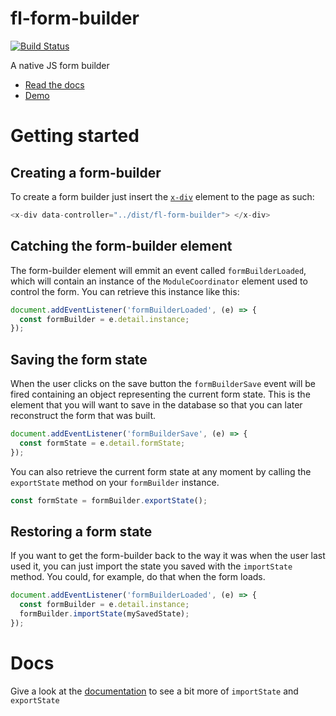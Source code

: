 # fl-form-builder
[![Build Status](https://travis-ci.org/fourlabsldn/fl-multi-calendar.svg?branch=master)](https://travis-ci.org/fourlabsldn/fl-multi-calendar)

A native JS form builder

- [Read the docs](https://fourlabsldn.github.io/fl-form-builder/)
- [Demo](https://fourlabsldn.github.io/fl-form-builder/demo/)

# Getting started
## Creating a form-builder
To create a form builder just insert the [`x-div`](https://github.com/fourlabsldn/x-div) element to the page as such:

``` javascript
<x-div data-controller="../dist/fl-form-builder"> </x-div>
```

## Catching the form-builder element
The form-builder element will emmit an event called `formBuilderLoaded`, which will contain an instance of the `ModuleCoordinator` element used to control the form. You can retrieve this instance like this:

``` javascript
document.addEventListener('formBuilderLoaded', (e) => {
  const formBuilder = e.detail.instance;
});
```

## Saving the form state
When the user clicks on the save button the `formBuilderSave` event will be fired containing an object representing the current form state. This is the element that you will want to save in the database so that you can later reconstruct the form that was built.

``` javascript
document.addEventListener('formBuilderSave', (e) => {
  const formState = e.detail.formState;
});
```

You can also retrieve the current form state at any moment by calling the `exportState` method on your `formBuilder` instance.

``` javascript
const formState = formBuilder.exportState();
```

## Restoring a form state
If you want to get the form-builder back to the way it was when the user last used it, you can just import the state you saved with the `importState` method. You could, for example, do that when the form loads.

``` javascript
document.addEventListener('formBuilderLoaded', (e) => {
  const formBuilder = e.detail.instance;
  formBuilder.importState(mySavedState);
});
```

# Docs
Give a look at the [documentation](https://fourlabsldn.github.io/fl-form-builder/) to see a bit more of `importState` and `exportState`

